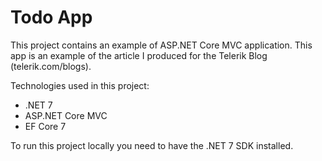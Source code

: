 # Todo App

This project contains an example of ASP.NET Core MVC application. This app is an example of the article I produced for the Telerik Blog (telerik.com/blogs).

Technologies used in this project:

- .NET 7
- ASP.NET Core MVC
- EF Core 7

To run this project locally you need to have the .NET 7 SDK installed.
